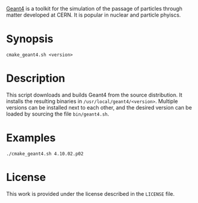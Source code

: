 [Geant4](https://cern.ch/geant4/) is a toolkit for the simulation of the passage of particles through matter developed at CERN. It is popular in nuclear and particle phyiscs.

# Synopsis

```
cmake_geant4.sh <version>
```

# Description

This script downloads and builds Geant4 from the source distribution. It installs the resulting binaries in `/usr/local/geant4/<version>`. Multiple versions can be installed next to each other, and the desired version can be loaded by sourcing the file `bin/geant4.sh`.

# Examples

```
./cmake_geant4.sh 4.10.02.p02
```

# License

This work is provided under the license described in the `LICENSE` file.
